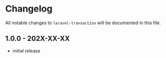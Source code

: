 # Changelog

All notable changes to `laravel-transaction` will be documented in this file.

## 1.0.0 - 202X-XX-XX

- initial release
